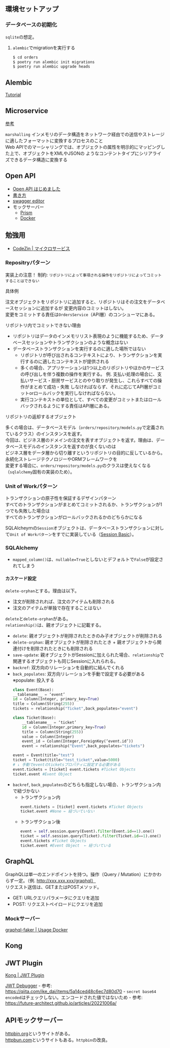 ## 環境セットアップ

### データベースの初期化

`sqlite`の想定。

1. `alembic`でmigrationを実行する
    ```bash
    $ cd orders
    $ poetry run alembic init migrations
    $ poetry run alembic upgrade heads
    ```

## Alembic 

[Tutorial](https://alembic.sqlalchemy.org/en/latest/tutorial.html)

## Microservice
[参考](https://github.com/abunuwas/microservice-apis)

`marshalling`
インメモリのデータ構造をネットワーク経由での送信やストレージに適したフォーマットに変換するプロセスのこと  
Web APIでのマーシャリングでは、オブジェクトの属性を明示的にマッピングした上で、オブジェクトをXMLやJSONの
ようなコンテントタイプにシリアライズできるデータ構造に変換する

## Open API
- [Open API はじめました](https://zenn.dev/peraichi_blog/articles/01ges56ak79g2rket9wm27w9pc)
- [書き方](https://github.com/OAI/OpenAPI-Specification/blob/main/versions/3.0.3.md)
- [swagger editor](https://github.com/swagger-api/swagger-editor?tab=readme-ov-file#docker)
- モックサーバー
    - [Prism](https://github.com/stoplightio/prism)
    - [Docker](https://docs.stoplight.io/docs/prism/f51bcc80a02db-installation#docker)


## 勉強用
- [CodeZin | マイクロサービス](https://codezine.jp/article/detail/11305)

### Repositryパターン

実装上の注意！
制約: `リポジトリによって事項される操作をリポジトリによってコミットすることはできない`

具体例

注文オブジェクトをリポジトリに追加すると、リポジトリはその注文をデータベースセッションに追加するが
変更内容のコミットはしない。  
変更をコミットする責任は`OrdersService`（API層）のコンシューマにある。

リポジトリ内でコミットできない理由
- リポジトリはデータのインメモリリスト表現のように機能するため、データベースセッションやトランザクションのような概念はない
- データベーストランザクションを実行するのに適した場所ではない
    - リポジトリが呼び出されるコンテキストにより、トランザクションを実行するのに適したコンテキストが提供される
    - 多くの場合、アプリケーションは1つ以上のリポジトリやほかのサービスの呼び出しを伴う複数の操作を実行する。
    例. 支払い処理の場合に、支払いサービス・厨房サービスとのやり取りが発生し、これらすべての操作がまとめて成功・失敗
    しなければならず、それに応じてAPI層がコミットorロールバックを実行しなければならない。
    - 実行コンテキストの単位として、すべての変更がコミットまたはロールバックされるようにする責任はAPI層にある。


リポジトリの返却するオブジェクト

多くの場合は、データベースモデル（`orders/repository/models.py`で定義されているクラス）のインスタンスを返す。  
今回は、ビジネス層のドメインの注文を表すオブジェクトを返す。理由は、データベースモデルのインスタンスを返すのが良くないのは  
ビジネス層をデータ層から切り離すというリポジトリの目的に反しているから。永続化ストレージテクノロジーやORMフレームワークを  
変更する場合に、`orders/repository/models.py`のクラスは使えなくなる（`sqlalchemy`固有の実装のため）。

### Unit of Workパターン 

トランザクションの原子性を保証するデザインパターン  
すべてのトランザクションがまとめてコミットされるか、トランザクションが1つでも失敗した場合は  
すべてのトランザクションがロールバックされるかのどちらかになる

SQLAlcheyｍの`Session`オブジェクトは、データベーストランザクションに対して`Unit of Workパターン`をすでに実装している（[Session Basic](https://docs.sqlalchemy.org/en/20/orm/session_basics.html#:~:text=This%20is%20known%20as%20the%20unit%20of%20work%20pattern.)）。


### SQLAlchemy
- `mapped_column()`は、`nullable=True`としないとデフォルトで`False`が設定されてしまう

#### カスケード設定

`delete-orphan`とする。理由は以下。
- 注文が削除されれば、注文のアイテムも削除される  
- 注文のアイテムが単独で存在することはない


`delete`と`delete-orphan`がある。  
`relationship()`は、親オブジェクトに記載する。

- `delete`: 親オブジェクトが削除されたときのみ子オブジェクトが削除される
- `delete-orphan`: 親オブジェクトが削除されたとき + 親オブジェクトから関連付けを削除されたときにも削除される
- `save-update`: 親オブジェクトがSessionに加えられた場合、`relationship`で関連するオブジェクトも同じSessionに入れられる。
- `backref`: 双方向のリレーションを自動的に結んでくれる
- `back_populates`: 双方向リレーションを手動で設定する必要がある ※populate: 投入する
    ```python
    class Event(Base):
    __tablename__ = ‘event’
    id = Column(Integer, primary_key=True)
    title = Column(String(255))
    tickets = relationship("Ticket",back_populates="event")
    
    class Ticket(Base):
        __tablename__ = ‘ticket’
        id = Column(Integer,primary_key=True)
        title = Column(String(255))
        value = Column(Integer)
        event_id = Column(Integer,ForeignKey(‘event.id’))
        event = relationship("Event",back_populates="tickets")

    event = Event(title="test")
    ticket = Ticket(title="test_ticket",value=5000)
    # ↓ 手動でeventのticketsプロパティに設定する必要がある
    event.tickets = [ticket] event.tickets #Ticket Objects
    ticket.event #Event Object
    ```
- `backref`, `back_populates`のどちらも指定しない場合、トランザクション内で紐づかない
    - トランザクション内
        ```python
        event.tickets = [ticket] event.tickets #Ticket Objects
        ticket.event #None ← 紐づいていない
        ```
    - トランザクション後
        ```python
        event = self.session.query(Event).filter(Event.id==1).one()
        ticket = self.session.query(Ticket).filter(Ticket.id==1).one()
        event.tickets #Ticket Objects
        ticket.event #Event Object  ← 紐づいている
        ```

## GraphQL

GraphQLは単一のエンドポイントを持つ。操作（Query / Mutation）にかかわらず一定。（例. http://xxx.xxx.xxx/graphql）  
リクエスト送信は、GETまたはPOSTメソッド。  
- GET: URLクエリパラメータにクエリを追加
- POST: リクエストペイロードにクエリを追加

### Mockサーバー
[graphql-faker | Usage Docker](https://github.com/graphql-kit/graphql-faker?tab=readme-ov-file#usage-with-docker)

## Kong

## JWT Plugin

[Kong | JWT Plugin](https://docs.konghq.com/hub/kong-inc/jwt/)

[JWT Debugger](https://jwt.io/#:~:text=SEE%20JWT%20LIBRARIES-,Debugger,-Warning%3A%20JWTs)
    - 参考: https://qiita.com/ike_dai/items/5a14ced48c6ec7d80d70
    - `secret base64 encoded`はチェックしない。エンコードされた値ではないため
    - 参考: https://future-architect.github.io/articles/20221006a/

## APIモックサーバー

[httpbin.org](https://httpbin.org/)というサイトがある。  
[httpbun.com](https://httpbun.com)というサイトもある。`httpbin`の改良。